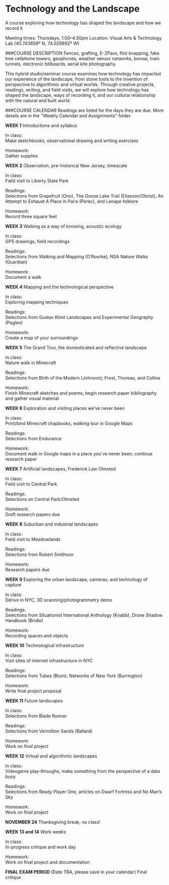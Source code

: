# Technology and the Landscape
A course exploring how technology has shaped the landscape and how we record it 

Meeting times: Thursdays, 1.00–4.50pm
Location: Visual Arts & Technology Lab (40.743658º N, 74.026892º W)
 
###COURSE DESCRIPTION
Fences, grafting, E-ZPass, flint knapping, fake tree cellphone towers, geophones, weather sensor networks, bonsai, train tunnels, electronic billboards, aerial kite photography.

This hybrid studio/seminar course examines how technology has impacted our experience of the landscape, from stone tools to the invention of perspective to algorithmic and virtual worlds. Through creative projects, readings, writing, and field visits, we will explore how technology has shaped the landscape, ways of recording it, and our cultural relationship with the natural and built world.
 
###COURSE CALENDAR
Readings are listed for the days they are due. More details are in the "Weekly Calendar and Assignments" folder.

**WEEK 1**
Introductions and syllabus

In class: 	
Make sketchbooks, observational drawing and writing exercises

Homework: 	
Gather supplies

**WEEK 2**
Observation, pre-historical New Jersey, timescale

In class: 	
Field visit to Liberty State Park

Readings: 	
Selections from Grapefruit (Ono), The Goose Lake Trail (Eliasson/Obrist), An Attempt to Exhaust A Place in Paris (Perec), and Lenape folklore

Homework: 	
Record three square feet

**WEEK 3**
Walking as a way of knowing, acoustic ecology

In class: 	
GPS drawings, field recordings

Readings: 	
Selections from Walking and Mapping (O’Rourke), NSA Nature Walks (Guardian)

Homework: 	
Document a walk

**WEEK 4**
Mapping and the technological perspective

In class: 	
Exploring mapping techniques

Readings: 	
Selections from Gustav Klimt Landscapes and Experimental Geography (Paglen)

Homework: 	
Create a map of your surroundings

**WEEK 5**
The Grand Tour, the domesticated and reflective landscape

In class: 	
Nature walk in Minecraft

Readings: 	
Selections from Birth of the Modern (Johnson); Frost, Thoreau, and Collins

Homework: 	
Finish Minecraft sketches and poems, begin research paper bibliography and gather visual material

**WEEK 6**
Exploration and visiting places we’ve never been

In class: 	
Print/bind Minecraft chapbooks, walking tour in Google Maps

Readings: 	
Selections from Endurance

Homework: 	
Document walk in Google maps in a place you’ve never been; continue research paper

**WEEK 7**
Artificial landscapes, Frederick Law Olmsted

In class: 	
Field visit to Central Park

Readings: 	
Selections on Central Park/Olmsted

Homework: 	
Draft research papers due

**WEEK 8**
Suburban and industrial landscapes

In class: 	
Field visit to Meadowlands

Readings: 	
Selections from Robert Smithson

Homework: 	
Research papers due

**WEEK 9**
Exploring the urban landscape, cameras, and technology of capture

In class: 	
Dérive in NYC, 3D scanning/photogrammetry demo

Readings: 	
Selections from Situationist International Anthology (Knabb), Drone Shadow Handbook (Bridle)

Homework: 	
Recording spaces and objects

**WEEK 10**
Technological infrastructure

In class: 	
Visit sites of internet infrastructure in NYC

Readings: 	
Selections from Tubes (Blum), Networks of New York (Burrington)

Homework: 	
Write final project proposal

**WEEK 11**
Future landscapes

In class: 	
Selections from Blade Runner

Readings: 	
Selections from Vermillion Sands (Ballard)

Homework: 	
Work on final project

**WEEK 12**
Virtual and algorithmic landscapes

In class: 	
Videogame play-throughs, make something from the perspective of a data buoy

Readings: 	
Selections from Ready Player One, articles on Dwarf Fortress and No Man’s Sky

Homework: 	
Work on final project

**NOVEMBER 24**
Thanksgiving break, no class!

**WEEK 13 and 14**
Work weeks

In class: 	
In-progress critique and work day

Homework: 	
Work on final project and documentation

**FINAL EXAM PERIOD**
(Date TBA, please save in your calendar)
Final critique
